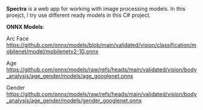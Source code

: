 **Spectra** is a web app for working with image processing models. In this proejct, I try use different ready models in this C# project.

**ONNX Models**: 

Arc Face 
https://github.com/onnx/models/blob/main/validated/vision/classification/mobilenet/model/mobilenetv2-10.onnx

Age
https://github.com/onnx/models/raw/refs/heads/main/validated/vision/body_analysis/age_gender/models/age_googlenet.onnx

Gender
https://github.com/onnx/models/raw/refs/heads/main/validated/vision/body_analysis/age_gender/models/gender_googlenet.onnx
